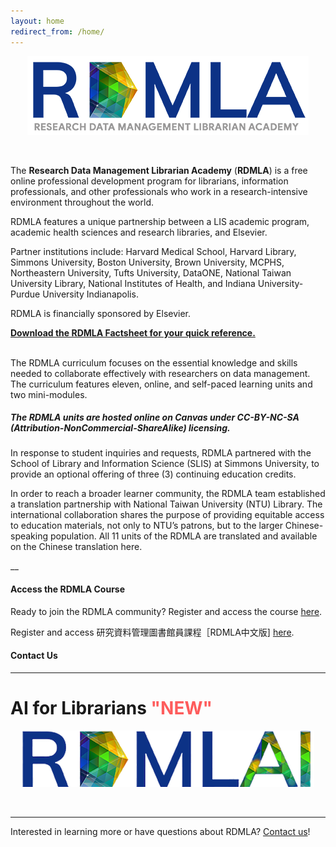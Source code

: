 ```yaml
---
layout: home
redirect_from: /home/
---
```


<p align="center"><img src="images/icons_logos/rdmla_logo/RDMLALogo_Blue_450px.png" alt="RDMLA Logo"></p> <br>

The **Research Data Management Librarian Academy** (**RDMLA**) is a free online professional development program for librarians, information professionals, and other professionals who work in a research-intensive environment throughout the world. 

RDMLA features a unique partnership between a LIS academic program, academic health sciences and research libraries, and Elsevier. 

Partner institutions include: Harvard Medical School, Harvard Library, Simmons University, Boston University, Brown University, MCPHS, Northeastern University, Tufts University, DataONE, National Taiwan University Library, National Institutes of Health, and Indiana University-Purdue University Indianapolis. 

RDMLA is financially sponsored by Elsevier.
<br>

**<a href="https://github.com/RDMLA/rdmla.github.io/blob/master/survey-documents/RDMLA Quick Fact Sheet_05-05-21.pdf" target="_blank">Download the RDMLA Factsheet for your quick reference.</a>** <br>
<br>


The RDMLA curriculum focuses on the essential knowledge and skills needed to collaborate effectively with researchers on data management. The curriculum features eleven, online, and self-paced learning units and two mini-modules. <br>

##### **The RDMLA units are hosted online on Canvas under CC-BY-NC-SA (Attribution-NonCommercial-ShareAlike) licensing.** 

In response to student inquiries and requests, RDMLA partnered with the School of Library and Information Science (SLIS) at Simmons University, to provide an optional offering of three (3) continuing education credits. 

In order to reach a broader learner community, the RDMLA team established a translation partnership with National Taiwan University (NTU) Library. The international collaboration shares the purpose of providing equitable access to education materials, not only to NTU’s patrons, but to the larger Chinese-speaking population. All 11 units of the RDMLA are translated and available on the Chinese translation here.
<br>

__

<h4><b>Access the RDMLA Course</b></h4>
Ready to join the RDMLA community? Register and access the course <a href="https://www.canvas.net/browse/simmonsu/courses/research-data-management" target="_blank">here</a>.

Register and access 研究資料管理圖書館員課程［RDMLA中文版] <a href="https://www.canvas.net/browse/simmonsu/courses/research-data-management-librarian-academy-rdmla--" target="_blank">here</a>.
<br>
<h4><b>Contact Us</b></h4>
<hr>
<h1>AI for Librarians <span class="blinking">"NEW"</span></h1>
<style>.blinking {color: red;font-weight: bold; animation: blinker 1s linear infinite;} @keyframes blinker {50%{opacity: 0;}}</style>

<p align="center"><img src="/images/icons_logos/rdmla_logo/rdmlailogo1.png" alt="RDMLAI Logo"></p> <a href="https://rdmla.github.io/rdmlai/"></a><br> 
<hr>

Interested in learning more or have questions about RDMLA? <a href="https://rdmla.github.io/contact/">Contact us</a>!
